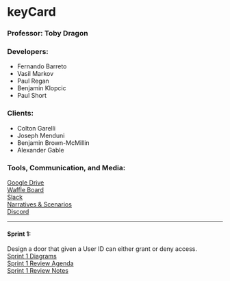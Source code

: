 # keyCard
<h3>Professor: Toby Dragon</h3>

<h3>Developers:</h3>

<ul>
  <li>Fernando Barreto</li>
  <li>Vasil Markov</li>
  <li>Paul Regan</li>
  <li>Benjamin Klopcic</li>
  <li>Paul Short</li>
</ul>

<h3>Clients:</h3>

<ul>
  <li>Colton Garelli</li>
  <li>Joseph Menduni</li>
  <li>Benjamin Brown-McMillin</li>
  <li>Alexander Gable</li>
</ul>

<h3>Tools, Communication, and Media:</h3>

<a href="https://drive.google.com/drive/folders/1lJ2khFk3V6X8tz4FlRm16Vi0ld-8amAa?usp=sharing" target="_blank">Google Drive</a> <br>
<a href="https://waffle.io/paulr4321/keyCard" target="_blank">Waffle Board</a> <br>
<a href="https://ezclapboyz.slack.com/messages/C9JNNDYH3/" target="_blank">Slack</a> <br>
<a href="https://docs.google.com/document/d/1GgZdVfYEUbkyT8Jr53fQ21ojwOsOdY-uOHtklbvks50/edit?usp=sharing" target="_blank">Narratives & Scenarios</a> <br>
<a href="https://discord.gg/WJAECsm">Discord</a> <br>

<hr>

<h4>Sprint 1:</h4> Design a door that given a User ID can either grant or deny access. <br>
<a href="https://drive.google.com/drive/folders/1IeLT6Ca12zxafajWCW21Hy7tHGRwEo28?usp=sharing" target="_blank">Sprint 1 Diagrams</a> <br>
<a href="https://docs.google.com/document/d/1iCmnYO0t3EkE7W1LOHyIvmM276L2LTNH41HdcP9hfNE/edit?usp=sharing" target="_blank">Sprint 1 Review Agenda</a> <br>
<a href="https://docs.google.com/document/d/1Tb0tsgK87yBSG3024-oeEL2KwOporxNpCx1GOIYB81s/edit?usp=sharing" target="_blank">Sprint 1 Review Notes</a> <br>
